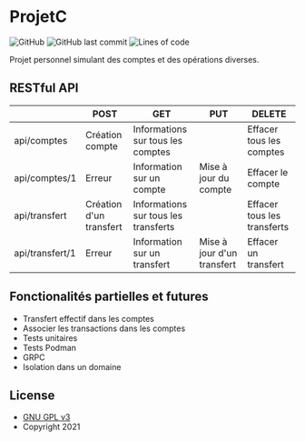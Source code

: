 # ProjetC
![GitHub](https://img.shields.io/github/license/Dalto1/ProjetC)
![GitHub last commit](https://img.shields.io/github/last-commit/Dalto1/ProjetC)
![Lines of code](https://img.shields.io/tokei/lines/github/Dalto1/ProjetC)

Projet personnel simulant des comptes et des opérations diverses.

## RESTful API
|                 	| POST                    	| GET                                  	| PUT                        	| DELETE                      	|
|-----------------	|-------------------------	|--------------------------------------	|----------------------------	|-----------------------------	|
| api/comptes     	| Création compte         	| Informations sur tous les comptes    	|                            	| Effacer tous les comptes    	|
| api/comptes/1   	| Erreur                  	| Information sur un compte            	| Mise à jour du compte      	| Effacer le compte           	|
| api/transfert   	| Création d'un transfert 	| Informations sur tous les transferts 	|                            	| Effacer tous les transferts 	|
| api/transfert/1 	| Erreur                  	| Information sur un transfert         	| Mise à jour d'un transfert 	| Effacer un transfert        	|

## Fonctionalités partielles et futures
* Transfert effectif dans les comptes
* Associer les transactions dans les comptes
* Tests unitaires
* Tests Podman
* GRPC
* Isolation dans un domaine

## License

* [GNU GPL v3](http://www.gnu.org/licenses/gpl.html)
* Copyright 2021
